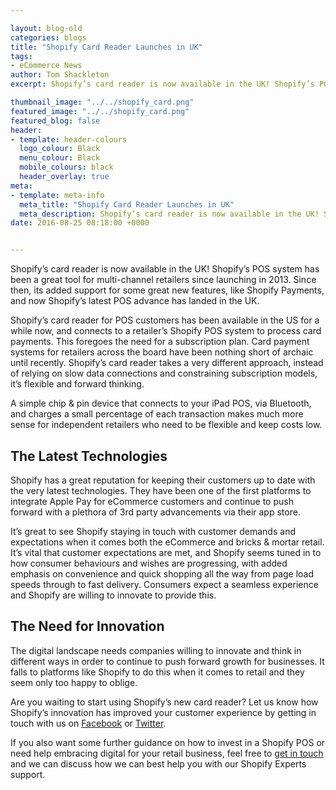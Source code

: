 ```yaml
--- 

layout: blog-old
categories: blogs
title: "Shopify Card Reader Launches in UK"
tags:
- eCommerce News
author: Tom Shackleton
excerpt: Shopify’s card reader is now available in the UK! Shopify’s POS system has been a great tool for multi-channel retailers since launching in 2013. Since then, its added support for some great new features, like Shopify Payments, and now Shopify’s latest POS advance has landed in the UK.

thumbnail_image: "../../shopify_card.png"
featured_image: "../../shopify_card.png"
featured_blog: false
header:
- template: header-colours
  logo_colour: Black
  menu_colour: Black
  mobile_colours: black
  header_overlay: true
meta:
- template: meta-info
  meta_title: "Shopify Card Reader Launches in UK"
  meta_description: Shopify’s card reader is now available in the UK! Shopify’s POS system has been a great tool for multi-channel retailers since launching in 2013. Since then, its added support for some great new features, like Shopify Payments, and now Shopify’s latest POS advance has landed in the UK.
date: 2016-08-25 08:18:00 +0000


--- 
```

Shopify’s card reader is now available in the UK! Shopify’s POS system has been a great tool for multi-channel retailers since launching in 2013. Since then, its added support for some great new features, like Shopify Payments, and now Shopify’s latest POS advance has landed in the UK.

Shopify’s card reader for POS customers has been available in the US for a while now, and connects to a retailer’s Shopify POS system to process card payments. This foregoes the need for a subscription plan. Card payment systems for retailers across the board have been nothing short of archaic until recently. Shopify’s card reader takes a very different approach, instead of relying on slow data connections and constraining subscription models, it’s flexible and forward thinking.

A simple chip & pin device that connects to your iPad POS, via Bluetooth, and charges a small percentage of each transaction makes much more sense for independent retailers who need to be flexible and keep costs low.  

  

The Latest Technologies
-----------------------

Shopify has a great reputation for keeping their customers up to date with the very latest technologies. They have been one of the first platforms to integrate Apple Pay for eCommerce customers and continue to push forward with a plethora of 3rd party advancements via their app store.

It’s great to see Shopify staying in touch with customer demands and expectations when it comes both the eCommerce and bricks & mortar retail. It’s vital that customer expectations are met, and Shopify seems tuned in to how consumer behaviours and wishes are progressing, with added emphasis on convenience and quick shopping all the way from page load speeds through to fast delivery. Consumers expect a seamless experience and Shopify are willing to innovate to provide this.

The Need for Innovation
-----------------------

The digital landscape needs companies willing to innovate and think in different ways in order to continue to push forward growth for businesses. It falls to platforms like Shopify to do this when it comes to retail and they seem only too happy to oblige.

Are you waiting to start using Shopify’s new card reader? Let us know how Shopify’s innovation has improved your customer experience by getting in touch with us on [Facebook](https://www.facebook.com/statementagency) or [Twitter](https://www.twitter.com/@Statement).

If you also want some further guidance on how to invest in a Shopify POS or need help embracing digital for your retail business, feel free to [get in touch](https://www.statementagency.com/contact-us) and we can discuss how we can best help you with our Shopify Experts support.